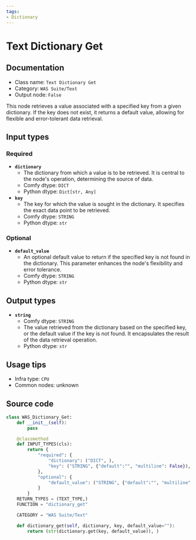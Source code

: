 ```yaml
---
tags:
- Dictionary
---
```


# Text Dictionary Get
## Documentation
- Class name: `Text Dictionary Get`
- Category: `WAS Suite/Text`
- Output node: `False`

This node retrieves a value associated with a specified key from a given dictionary. If the key does not exist, it returns a default value, allowing for flexible and error-tolerant data retrieval.
## Input types
### Required
- **`dictionary`**
    - The dictionary from which a value is to be retrieved. It is central to the node's operation, determining the source of data.
    - Comfy dtype: `DICT`
    - Python dtype: `Dict[str, Any]`
- **`key`**
    - The key for which the value is sought in the dictionary. It specifies the exact data point to be retrieved.
    - Comfy dtype: `STRING`
    - Python dtype: `str`
### Optional
- **`default_value`**
    - An optional default value to return if the specified key is not found in the dictionary. This parameter enhances the node's flexibility and error tolerance.
    - Comfy dtype: `STRING`
    - Python dtype: `str`
## Output types
- **`string`**
    - Comfy dtype: `STRING`
    - The value retrieved from the dictionary based on the specified key, or the default value if the key is not found. It encapsulates the result of the data retrieval operation.
    - Python dtype: `str`
## Usage tips
- Infra type: `CPU`
- Common nodes: unknown


## Source code
```python
class WAS_Dictionary_Get:
    def __init__(self):
        pass

    @classmethod
    def INPUT_TYPES(cls):
        return {
            "required": {
                "dictionary": ("DICT", ),
                "key": ("STRING", {"default":"", "multiline": False}),
            },
            "optional": {
                "default_value": ("STRING", {"default":"", "multiline": False}),
            }
        }
    RETURN_TYPES = (TEXT_TYPE,)
    FUNCTION = "dictionary_get"

    CATEGORY = "WAS Suite/Text"

    def dictionary_get(self, dictionary, key, default_value=""):
        return (str(dictionary.get(key, default_value)), )

```
